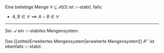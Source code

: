 Eine beliebige Menge $\mathcal{C} \subseteq \mathcal{P}(\Omega)$ ist $\cap$-stabil, falls:
- $A, B \in \mathcal{C} \implies A \cap B \in \mathcal{C}$

---

Sei $\mathcal{A}$ ein $\cap$-stabiles Mengensystem.

Das [[zettel/Erweitertes Mengensystem|erweiterte Mengensystem]] $A^+$ ist ebenfalls $\cap$-stabil.
